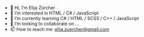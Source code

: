 - 👋 Hi, I’m Elija Zürcher
- 👀 I’m interested in HTML / C# / JavaScript
- 🌱 I’m currently learning C# / HTML / SCSS / C++ / JavaScript
- 💞️ I’m looking to collaborate on ...
- 📫 How to reach me: elija.zuercher@gmail.com

<!---
ElijaZuercher/ElijaZuercher is a ✨ special ✨ repository because its `README.md` (this file) appears on your GitHub profile.
You can click the Preview link to take a look at your changes.
--->
